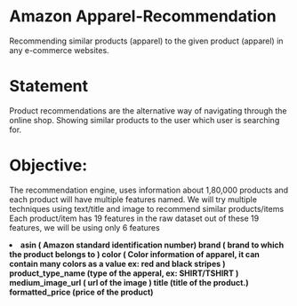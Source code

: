 # Amazon Apparel-Recommendation

Recommending similar products (apparel) to the given product (apparel) in any e-commerce websites.

# Statement
Product recommendations are the alternative way of navigating through the online shop. Showing similar products to the user which user is searching for.
# Objective:
The recommendation engine, uses information about 1,80,000 products and each product will have multiple features named.
We will try multiple techniques using text/title and image to recommend similar products/items
Each product/item has 19 features in the raw dataset out of these 19 features, we will be using only 6 features
<b>
  <li>
asin ( Amazon standard identification number)
brand ( brand to which the product belongs to )
color ( Color information of apparel, it can contain many colors as a value ex: red and black stripes )
product_type_name (type of the apperal, ex: SHIRT/TSHIRT )
medium_image_url ( url of the image )
title (title of the product.)
formatted_price (price of the product)
    </li>
  </b>
